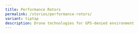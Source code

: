 ```yaml
---
title: Performance Rotors
permalink: /stories/performance-rotors/
variant: tiptap
description: Drone technologies for GPS-denied environment
---
```

